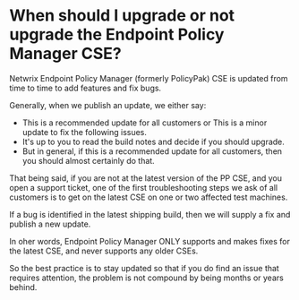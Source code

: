 # When should I upgrade or not upgrade the Endpoint Policy Manager CSE?

Netwrix Endpoint Policy Manager (formerly PolicyPak) CSE is updated from time to time to add
features and fix bugs.

Generally, when we publish an update, we either say:

- This is a recommended update for all customers or This is a minor update to fix the following
  issues.
- It's up to you to read the build notes and decide if you should upgrade.
- But in general, if this is a recommended update for all customers, then you should almost
  certainly do that.

That being said, if you are not at the latest version of the PP CSE, and you open a support ticket,
one of the first troubleshooting steps we ask of all customers is to get on the latest CSE on one or
two affected test machines.

If a bug is identified in the latest shipping build, then we will supply a fix and publish a new
update.

In oher words, Endpoint Policy Manager ONLY supports and makes fixes for the latest CSE, and never
supports any older CSEs.

So the best practice is to stay updated so that if you do find an issue that requires attention, the
problem is not compound by being months or years behind.
